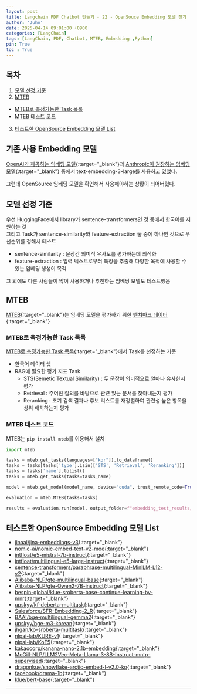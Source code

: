 ```yaml
---
layout: post
title: Langchain PDF Chatbot 만들기 - 22 - OpenSouce Embedding 모델 찾기
author: 'Juho'
date: 2025-04-14 09:01:00 +0900
categories: [LangChain]
tags: [LangChain, PDF, Chatbot, MTEB, Embedding ,Python]
pin: True
toc : True
---
```


<style>
  th{
    font-weight: bold;
    text-align: center;
    background-color: white;
  }
  td{
    background-color: white;
  }

</style>

## 목차
1. [모델 선정 기준](#모델-선정-기준)
2. [MTEB](#mteb)
 - [MTEB로 측정가능한 Task 목록](#mteb로-측정가능한-task-목록)
 - [MTEB 테스트 코드](#mteb-테스트-코드)
3. [테스트한 OpenSource Embedding 모델 List](#테스트한-opensource-embedding-모델-list)

## 기존 사용 Embedding 모델
[OpenAI가 제공하는 임베딩 모델](https://platform.openai.com/docs/guides/embeddings){:target="_blank"}과  [Anthropic이 권장하는 임베딩 모델](https://docs.anthropic.com/ko/docs/build-with-claude/embeddings){:target="_blank"} 중에서 text-embedding-3-large를 사용하고 있었다.  

그런데 OpenSource 임베딩 모델을 확인해서 사용해야하는 상황이 되어버렸다.


## 모델 선정 기준
우선 HuggingFace에서 library가 sentence-transformers인 것 중에서 한국어를 지원하는 것  
그리고 Task가 sentence-similarity와 feature-extraction 둘 중에 하나인 것으로 우선순위를 정해서 테스트    
- sentence-similarity : 문장간 의미적 유사도를 평가하는데 최적화  
- feature-extraction : 입력 텍스트로부터 특징을 추출해 다양한 목적에 사용할 수 있는 임베딩 생성이 목적  

그 외에도 다른 사람들이 많이 사용하거나 추천하는 임베딩 모델도 테스트했음  

## MTEB
[MTEB](https://arxiv.org/abs/2210.07316){:target="_blank"}는 임베딩 모델을 평가하기 위한 [벤치마크 데이터](https://github.com/embeddings-benchmark/mteb){:target="_blank"}  


### MTEB로 측정가능한 Task 목록
[MTEB로 측정가능한 Task 목록](https://github.com/embeddings-benchmark/mteb/blob/main/docs/tasks.md){:target="_blank"}에서 Task를 선정하는 기준
- 한국어 데이터 셋  
- RAG에 필요한 평가 지표 Task  
  - STS(Semetic Textual Similarity) : 두 문장이 의미적으로 얼마나 유사한지 평가  
  - Retrieval : 주어진 질의를 바탕으로 관련 있는 문서를 찾아내는지 평가  
  - Reranking : 초기 검색 결과나 후보 리스트를 재정렬하여 관련성 높은 항목을 상위 배치하는지 평가  

### MTEB 테스트 코드
MTEB는 `pip install mteb`를 이용해서 설치  
```python
import mteb

tasks = mteb.get_tasks(languages=["kor"]).to_dataframe()
tasks = tasks[tasks['type'].isin(['STS', 'Retrieval', 'Reranking'])]
tasks = tasks['name'].tolist()
tasks = mteb.get_tasks(tasks=tasks_name)

model = mteb.get_model(model_name, device="cuda", trust_remote_code=True, token=HUGGINGFACE_API_KEY)

evaluation = mteb.MTEB(tasks=tasks)

results = evaluation.run(model, output_folder=f"embedding_test_results/{model_name}")
```

## 테스트한 OpenSource Embedding 모델 List
- [jinaai/jina-embeddings-v3](https://huggingface.co/jinaai/jina-embeddings-v3){:target="_blank"}
- [nomic-ai/nomic-embed-text-v2-moe](https://huggingface.co/nomic-ai/nomic-embed-text-v2-moe){:target="_blank"}
- [intfloat/e5-mistral-7b-instruct](https://huggingface.co/intfloat/e5-mistral-7b-instruct){:target="_blank"}
- [intfloat/multilingual-e5-large-instruct](https://huggingface.co/intfloat/multilingual-e5-large-instruct){:target="_blank"}
- [sentence-transformers/paraphrase-multilingual-MiniLM-L12-v2](https://huggingface.co/sentence-transformers/paraphrase-multilingual-MiniLM-L12-v2){:target="_blank"}
- [Alibaba-NLP/gte-multilingual-base](https://huggingface.co/Alibaba-NLP/gte-multilingual-base){:target="_blank"}
- [Alibaba-NLP/gte-Qwen2-7B-instruct](https://huggingface.co/Alibaba-NLP/gte-Qwen2-7B-instruct){:target="_blank"}
- [bespin-global/klue-sroberta-base-continue-learning-by-mnr](https://huggingface.co/bespin-global/klue-sroberta-base-continue-learning-by-mnr){:target="_blank"}
- [upskyy/kf-deberta-multitask](https://huggingface.co/upskyy/kf-deberta-multitask){:target="_blank"}
- [Salesforce/SFR-Embedding-2_R](https://huggingface.co/Salesforce/SFR-Embedding-2_R){:target="_blank"}
- [BAAI/bge-multilingual-gemma2](https://huggingface.co/BAAI/bge-multilingual-gemma2){:target="_blank"}
- [upskyy/bge-m3-korean](https://huggingface.co/upskyy/bge-m3-korean){:target="_blank"}
- [jhgan/ko-sroberta-multitask](https://huggingface.co/jhgan/ko-sroberta-multitask){:target="_blank"}
- [nlpai-lab/KURE-v1](https://huggingface.co/nlpai-lab/KURE-v1){:target="_blank"}
- [nlpai-lab/KoE5](https://huggingface.co/nlpai-lab/KoE5){:target="_blank"}
- [kakaocorp/kanana-nano-2.1b-embedding](https://huggingface.co/kakaocorp/kanana-nano-2.1b-embedding){:target="_blank"}
- [McGill-NLP/LLM2Vec-Meta-Llama-3-8B-Instruct-mntp-supervised](https://huggingface.co/McGill-NLP/LLM2Vec-Meta-Llama-3-8B-Instruct-mntp-supervised){:target="_blank"}
- [dragonkue/snowflake-arctic-embed-l-v2.0-ko](https://huggingface.co/dragonkue/snowflake-arctic-embed-l-v2.0-ko){:target="_blank"}
- [facebook/drama-1b](https://huggingface.co/facebook/drama-1b){:target="_blank"}
- [klue/bert-base](https://huggingface.co/klue/bert-base){:target="_blank"}

---  
